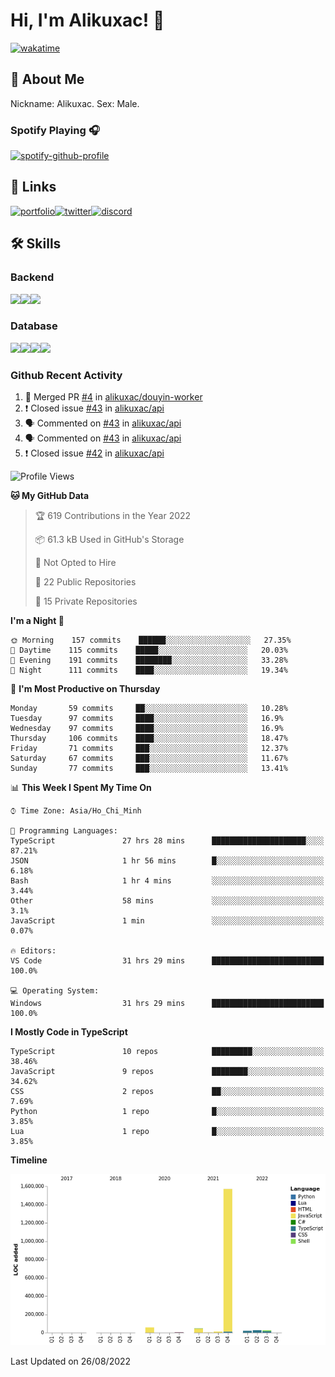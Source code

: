 # Hi, I'm Alikuxac! 👋
[![wakatime](https://wakatime.com/badge/user/f351a39f-05c3-4440-84c7-6444ba23d95e.svg)](https://wakatime.com/@alikuxac)
## 🚀 About Me
Nickname: Alikuxac.
Sex: Male.

### Spotify Playing 🎧
[![spotify-github-profile](https://spotify-github-profile.vercel.app/api/view?uid=1ug46od67cxvdqjx4zr7l33i4&cover_image=true&theme=natemoo-re&bar_color=53b14f&bar_color_cover=false)](https://open.spotify.com/user/1ug46od67cxvdqjx4zr7l33i4)

## 🔗 Links
[![portfolio][portfolio-badge]][website-link][![twitter][twitter-badge]][twitter-link][![discord][discord-badge]][discord-link]

## 🛠 Skills
<!---### Frontend--->

### Backend
[![](https://img.shields.io/badge/C%23-239120?style=for-the-badge&logo=c-sharp&logoColor=white)]()[![](https://img.shields.io/badge/JavaScript-F7DF1E?style=for-the-badge&logo=javascript&logoColor=black)]()[![](https://img.shields.io/badge/TypeScript-007ACC?style=for-the-badge&logo=typescript&logoColor=white)]()
### Database
[![](https://img.shields.io/badge/MySQL-00000F?style=for-the-badge&logo=mysql&logoColor=white)]()[![](https://img.shields.io/badge/MongoDB-4EA94B?style=for-the-badge&logo=mongodb&logoColor=white)]()[![](https://img.shields.io/badge/PostgreSQL-316192?style=for-the-badge&logo=postgresql&logoColor=white)]()[![](https://img.shields.io/badge/Redis-D82C20?style=for-the-badge&logo=RedislogoColor=white)]()
<!---### Tools--->

<!---### Framework--->

### Github Recent Activity
<!--START_SECTION:activity-->
1. 🎉 Merged PR [#4](https://github.com/alikuxac/douyin-worker/pull/4) in [alikuxac/douyin-worker](https://github.com/alikuxac/douyin-worker)
2. ❗️ Closed issue [#43](https://github.com/alikuxac/api/issues/43) in [alikuxac/api](https://github.com/alikuxac/api)
3. 🗣 Commented on [#43](https://github.com/alikuxac/api/issues/43) in [alikuxac/api](https://github.com/alikuxac/api)
4. 🗣 Commented on [#43](https://github.com/alikuxac/api/issues/43) in [alikuxac/api](https://github.com/alikuxac/api)
5. ❗️ Closed issue [#42](https://github.com/alikuxac/api/issues/42) in [alikuxac/api](https://github.com/alikuxac/api)
<!--END_SECTION:activity-->

<!--START_SECTION:waka-->
![Profile Views](http://img.shields.io/badge/Profile%20Views-2-blue)

**🐱 My GitHub Data** 

> 🏆 619 Contributions in the Year 2022
 > 
> 📦 61.3 kB Used in GitHub's Storage 
 > 
> 🚫 Not Opted to Hire
 > 
> 📜 22 Public Repositories 
 > 
> 🔑 15 Private Repositories  
 > 
**I'm a Night 🦉** 

```text
🌞 Morning    157 commits    ██████░░░░░░░░░░░░░░░░░░░   27.35% 
🌆 Daytime    115 commits    █████░░░░░░░░░░░░░░░░░░░░   20.03% 
🌃 Evening    191 commits    ████████░░░░░░░░░░░░░░░░░   33.28% 
🌙 Night      111 commits    ████░░░░░░░░░░░░░░░░░░░░░   19.34%

```
📅 **I'm Most Productive on Thursday** 

```text
Monday       59 commits     ██░░░░░░░░░░░░░░░░░░░░░░░   10.28% 
Tuesday      97 commits     ████░░░░░░░░░░░░░░░░░░░░░   16.9% 
Wednesday    97 commits     ████░░░░░░░░░░░░░░░░░░░░░   16.9% 
Thursday     106 commits    ████░░░░░░░░░░░░░░░░░░░░░   18.47% 
Friday       71 commits     ███░░░░░░░░░░░░░░░░░░░░░░   12.37% 
Saturday     67 commits     ███░░░░░░░░░░░░░░░░░░░░░░   11.67% 
Sunday       77 commits     ███░░░░░░░░░░░░░░░░░░░░░░   13.41%

```


📊 **This Week I Spent My Time On** 

```text
⌚︎ Time Zone: Asia/Ho_Chi_Minh

💬 Programming Languages: 
TypeScript               27 hrs 28 mins      █████████████████████░░░░   87.21% 
JSON                     1 hr 56 mins        █░░░░░░░░░░░░░░░░░░░░░░░░   6.18% 
Bash                     1 hr 4 mins         ░░░░░░░░░░░░░░░░░░░░░░░░░   3.44% 
Other                    58 mins             ░░░░░░░░░░░░░░░░░░░░░░░░░   3.1% 
JavaScript               1 min               ░░░░░░░░░░░░░░░░░░░░░░░░░   0.07%

🔥 Editors: 
VS Code                  31 hrs 29 mins      █████████████████████████   100.0%

💻 Operating System: 
Windows                  31 hrs 29 mins      █████████████████████████   100.0%

```

**I Mostly Code in TypeScript** 

```text
TypeScript               10 repos            █████████░░░░░░░░░░░░░░░░   38.46% 
JavaScript               9 repos             ████████░░░░░░░░░░░░░░░░░   34.62% 
CSS                      2 repos             ██░░░░░░░░░░░░░░░░░░░░░░░   7.69% 
Python                   1 repo              █░░░░░░░░░░░░░░░░░░░░░░░░   3.85% 
Lua                      1 repo              █░░░░░░░░░░░░░░░░░░░░░░░░   3.85%

```


**Timeline**

![Chart not found](https://raw.githubusercontent.com/alikuxac/alikuxac/master/charts/bar_graph.png) 


 Last Updated on 26/08/2022
<!--END_SECTION:waka-->

<!--- Link definition --->
[website-link]: https://alikuxac.xyz/
[twitter-link]: https://twitter.com/alikuxac
[discord-link]: https://discord.gg/8yfv46W
[kofi-link]: https://ko-fi.com/alikuxac
[Facebook]: https://www.facebook.com/anikuxac

[Instagram]: https://www.instagram.com/alikuxac/

<!--- Badgee Imag --->
[portfolio-badge]: https://img.shields.io/badge/my_portfolio-000?style=for-the-badge&logo=ko-fi&logoColor=white
[twitter-badge]: https://img.shields.io/badge/twitter-1DA1F2?style=for-the-badge&logo=twitter&logoColor=white
[discord-badge]: https://img.shields.io/badge/Discord-7289DA?style=for-the-badge&logo=discord&logoColor=white
